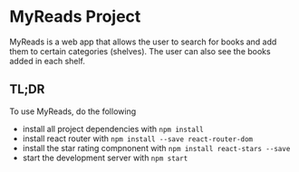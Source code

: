 # MyReads Project

MyReads is a web app that allows the user to search for books and add them to certain categories (shelves). The user can also see the books added in each shelf.

## TL;DR

To use MyReads, do the following

* install all project dependencies with `npm install`
* install react router with `npm install --save react-router-dom`
* install the star rating compnonent with `npm install react-stars --save`
* start the development server with `npm start`
